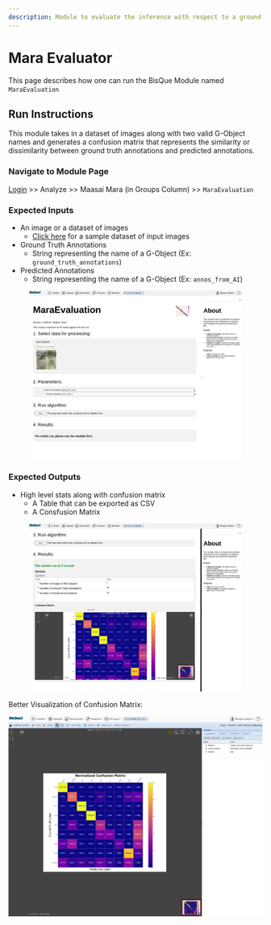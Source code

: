 ```yaml
---
description: Module to evaluate the inference with respect to a ground truth
---
```


# Mara Evaluator

This page describes how one can run the BisQue Module named `MaraEvaluation`

## Run Instructions

This module takes in a dataset of images along with two valid G-Object names and generates a confusion matrix that represents the similarity or dissimilarity between ground truth annotations and predicted annotations.

### Navigate to Module Page

[Login](../../login-signup.md) >> Analyze >> Maasai Mara (in Groups Column) >> `MaraEvaluation`

### Expected Inputs

* An image or a dataset of images
  * [Click here](https://bisque2.ece.ucsb.edu/client\_service/view?resource=https://bisque2.ece.ucsb.edu/data\_service/00-KiEfGPpfTrHigpoUtTjKgB) for a sample dataset of input images
* Ground Truth Annotations
  * String representing the name of a G-Object (Ex: `ground_truth_annotations`)
* Predicted Annotations
  * String representing the name of a G-Object (Ex: `annos_from_AI`)

<figure><img src="../../../.gitbook/assets/image (1).png" alt=""><figcaption></figcaption></figure>

### Expected Outputs

* High level stats along with confusion matrix
  * A Table that can be exported as CSV
  * A Consfusion Matrix

<figure><img src="../../../.gitbook/assets/image (1) (1).png" alt=""><figcaption></figcaption></figure>

Better Visualization of Confusion Matrix:

![](<../../../.gitbook/assets/image (2).png>)
